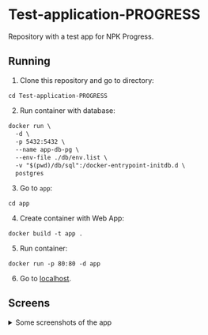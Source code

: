 # Test-application-PROGRESS
Repository with a test app for NPK Progress.

## Running
1. Clone this repository and go to directory:
```
cd Test-application-PROGRESS
```
2. Run container with database:
```
docker run \
  -d \
  -p 5432:5432 \
  --name app-db-pg \
  --env-file ./db/env.list \
  -v "$(pwd)/db/sql":/docker-entrypoint-initdb.d \
  postgres
```
3. Go to `app`:
```
cd app
```
4. Create container with Web App:
```
docker build -t app .
```
5. Run container:
```
docker run -p 80:80 -d app
```
6. Go to [localhost](http://localhost).

## Screens
<details>
<summary>Some screenshots of the app</summary>
<img src="/screens/1.png" width="1000">
<img src="/screens/2.png" width="1000">
<img src="/screens/3.png" width="1000">
<img src="/screens/4.png" width="1000">
<img src="/screens/5.png" width="1000">
</details>
